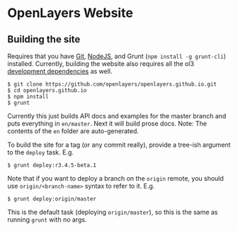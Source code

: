 # OpenLayers Website

## Building the site

Requires that you have [Git](http://git-scm.com/), [NodeJS](http://nodejs.org/),
and Grunt (`npm install -g grunt-cli`) installed.  Currently, building the website also requires all the ol3 [development dependencies](https://github.com/openlayers/ol3/wiki/Developer-Guide#development-dependencies) as well.

    $ git clone https://github.com/openlayers/openlayers.github.io.git
    $ cd openlayers.github.io
    $ npm install
    $ grunt

Currently this just builds API docs and examples for the master branch and puts
everything in `en/master`.  Next it will build prose docs. Note: The contents of the `en` folder are auto-generated.

To build the site for a tag (or any commit really), provide a tree-ish argument to the `deploy` task.  E.g.

    $ grunt deploy:r3.4.5-beta.1

Note that if you want to deploy a branch on the `origin` remote, you should use `origin/<branch-name>` syntax to refer to it.  E.g.

    $ grunt deploy:origin/master

This is the default task (deploying `origin/master`), so this is the same as running `grunt` with no args.
